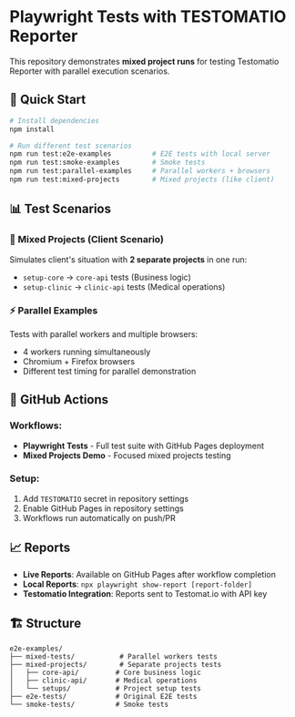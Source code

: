 # Playwright Tests with TESTOMATIO Reporter

This repository demonstrates **mixed project runs** for testing Testomatio Reporter with parallel execution scenarios.

## 🚀 Quick Start

```bash
# Install dependencies
npm install

# Run different test scenarios
npm run test:e2e-examples          # E2E tests with local server
npm run test:smoke-examples        # Smoke tests
npm run test:parallel-examples     # Parallel workers + browsers  
npm run test:mixed-projects        # Mixed projects (like client)
```

## 📊 Test Scenarios

### 🎯 Mixed Projects (Client Scenario)
Simulates client's situation with **2 separate projects** in one run:
- `setup-core` → `core-api` tests (Business logic)
- `setup-clinic` → `clinic-api` tests (Medical operations)

### ⚡ Parallel Examples  
Tests with parallel workers and multiple browsers:
- 4 workers running simultaneously
- Chromium + Firefox browsers
- Different test timing for parallel demonstration

## 🔧 GitHub Actions

### Workflows:
- **Playwright Tests** - Full test suite with GitHub Pages deployment
- **Mixed Projects Demo** - Focused mixed projects testing

### Setup:
1. Add `TESTOMATIO` secret in repository settings
2. Enable GitHub Pages in repository settings
3. Workflows run automatically on push/PR

## 📈 Reports

- **Live Reports**: Available on GitHub Pages after workflow completion
- **Local Reports**: `npx playwright show-report [report-folder]`
- **Testomatio Integration**: Reports sent to Testomat.io with API key

## 🏗️ Structure

```
e2e-examples/
├── mixed-tests/           # Parallel workers tests
├── mixed-projects/        # Separate projects tests
│   ├── core-api/         # Core business logic
│   ├── clinic-api/       # Medical operations  
│   └── setups/           # Project setup tests
├── e2e-tests/            # Original E2E tests
└── smoke-tests/          # Smoke tests
```